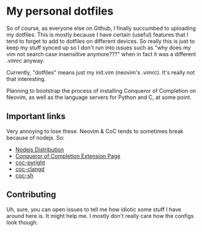 # My personal dotfiles
So of course, as everyone else on Github, I finally succumbed to uploading my dotfiles. This is mostly because I have certain (useful) features that I tend to forget to add to dotfiles on different devices. So really this is just to keep my stuff synced up so I don't run into issues such as "why does my vim not search case insensitive anymore???" when in fact it was a different .vimrc anyway.

Currently, "dotfiles" means just my init.vim (neovim's .vimrc). It's really not that interesting.

Planning to bootstrap the process of installing Conqueror of Completion on Neovim, as well as the language servers for Python and C, at some point.

## Important links
Very annoying to lose these. Neovim & CoC tends to sometimes break because of nodejs. So:

- [Nodejs Distribution](https://github.com/nodesource/distributions#debinstall)
- [Conqueror of Completion Extension Page](https://github.com/neoclide/coc.nvim/wiki/Using-coc-extensions)
- [coc-pyright](https://github.com/fannheyward/coc-pyright)
- [coc-clangd](https://github.com/clangd/coc-clangd)
- [coc-sh](https://github.com/josa42/coc-sh)


## Contributing
Uh, sure, you can open issues to tell me how idiotic some stuff I have around here is. It might help me. I mostly don't really care how the configs look though.
